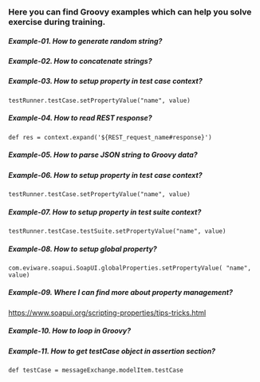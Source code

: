 ### Here you can find Groovy examples which can help you solve exercise during training.

##### Example-01. How to generate random string?
##### Example-02. How to concatenate strings?
##### Example-03. How to setup property in test case context?
`testRunner.testCase.setPropertyValue("name", value)`

##### Example-04. How to read REST response?
`def res = context.expand('${REST_request_name#response}')`

##### Example-05. How to parse JSON string to Groovy data?

##### Example-06. How to setup property in test case context?
`testRunner.testCase.setPropertyValue("name", value)`

##### Example-07. How to setup property in test suite context?
`testRunner.testCase.testSuite.setPropertyValue("name", value)`

##### Example-08. How to setup global property?
`com.eviware.soapui.SoapUI.globalProperties.setPropertyValue( "name", value)`

##### Example-09. Where I can find more about property management?

https://www.soapui.org/scripting-properties/tips-tricks.html

##### Example-10. How to loop in Groovy?

##### Example-11. How to get testCase object in assertion section?
`def testCase = messageExchange.modelItem.testCase`





